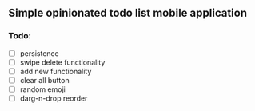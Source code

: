 ## Simple opinionated todo list mobile application
### Todo:
- [ ] persistence
- [ ] swipe delete functionality
- [ ] add new functionality
- [ ] clear all button
- [ ] random emoji
- [ ] darg-n-drop reorder